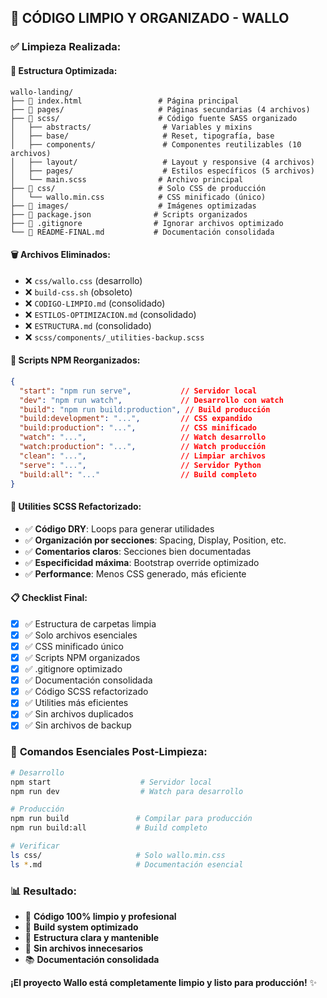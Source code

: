 ## 🧹 **CÓDIGO LIMPIO Y ORGANIZADO - WALLO**

### ✅ **Limpieza Realizada:**

#### 📁 **Estructura Optimizada:**
```
wallo-landing/
├── 📄 index.html                 # Página principal
├── 📁 pages/                     # Páginas secundarias (4 archivos)
├── 📁 scss/                      # Código fuente SASS organizado
│   ├── abstracts/                # Variables y mixins
│   ├── base/                     # Reset, tipografía, base
│   ├── components/               # Componentes reutilizables (10 archivos)
│   ├── layout/                   # Layout y responsive (4 archivos)
│   ├── pages/                    # Estilos específicos (5 archivos)
│   └── main.scss                # Archivo principal
├── 📁 css/                       # Solo CSS de producción
│   └── wallo.min.css            # CSS minificado (único)
├── 📁 images/                    # Imágenes optimizadas
├── 📄 package.json              # Scripts organizados
├── 📄 .gitignore                # Ignorar archivos optimizado
└── 📄 README-FINAL.md           # Documentación consolidada
```

#### 🗑️ **Archivos Eliminados:**
- ❌ `css/wallo.css` (desarrollo)
- ❌ `build-css.sh` (obsoleto)
- ❌ `CODIGO-LIMPIO.md` (consolidado)
- ❌ `ESTILOS-OPTIMIZACION.md` (consolidado)
- ❌ `ESTRUCTURA.md` (consolidado)
- ❌ `scss/components/_utilities-backup.scss`

#### 🔧 **Scripts NPM Reorganizados:**
```json
{
  "start": "npm run serve",           // Servidor local
  "dev": "npm run watch",             // Desarrollo con watch
  "build": "npm run build:production", // Build producción
  "build:development": "...",         // CSS expandido
  "build:production": "...",          // CSS minificado
  "watch": "...",                     // Watch desarrollo
  "watch:production": "...",          // Watch producción
  "clean": "...",                     // Limpiar archivos
  "serve": "...",                     // Servidor Python
  "build:all": "..."                  // Build completo
}
```

#### 🎨 **Utilities SCSS Refactorizado:**
- ✅ **Código DRY**: Loops para generar utilidades
- ✅ **Organización por secciones**: Spacing, Display, Position, etc.
- ✅ **Comentarios claros**: Secciones bien documentadas
- ✅ **Especificidad máxima**: Bootstrap override optimizado
- ✅ **Performance**: Menos CSS generado, más eficiente

#### 📋 **Checklist Final:**
- [x] ✅ Estructura de carpetas limpia
- [x] ✅ Solo archivos esenciales
- [x] ✅ CSS minificado único
- [x] ✅ Scripts NPM organizados
- [x] ✅ .gitignore optimizado
- [x] ✅ Documentación consolidada
- [x] ✅ Código SCSS refactorizado
- [x] ✅ Utilities más eficientes
- [x] ✅ Sin archivos duplicados
- [x] ✅ Sin archivos de backup

### 🚀 **Comandos Esenciales Post-Limpieza:**

```bash
# Desarrollo
npm start                    # Servidor local
npm run dev                  # Watch para desarrollo

# Producción  
npm run build               # Compilar para producción
npm run build:all           # Build completo

# Verificar
ls css/                     # Solo wallo.min.css
ls *.md                     # Documentación esencial
```

### 📊 **Resultado:**
- 🎯 **Código 100% limpio y profesional**
- 🚀 **Build system optimizado**
- 📁 **Estructura clara y mantenible**
- 🧹 **Sin archivos innecesarios**
- 📚 **Documentación consolidada**

**¡El proyecto Wallo está completamente limpio y listo para producción!** ✨
